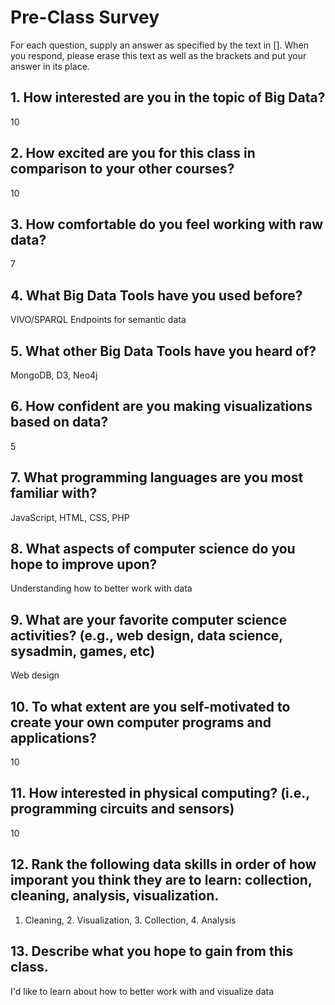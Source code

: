 # Pre-Class Survey

For each question, supply an answer as specified by the text in [].  When you respond, please erase this text as well as the brackets and put your answer in its place.

## 1. How interested are you in the topic of Big Data?
10

## 2. How excited are you for this class in comparison to your other courses? 
10

## 3. How comfortable do you feel working with raw data?
7

## 4. What Big Data Tools have you used before?
VIVO/SPARQL Endpoints for semantic data

## 5. What other Big Data Tools have you heard of?
MongoDB, D3, Neo4j


## 6. How confident are you making visualizations based on data?
5

## 7. What programming languages are you most familiar with?
JavaScript, HTML, CSS, PHP

## 8. What aspects of computer science do you hope to improve upon?
Understanding how to better work with data

## 9. What are your favorite computer science activities? (e.g., web design, data science, sysadmin, games, etc)
Web design

## 10. To what extent are you self-motivated to create your own computer programs and applications?
10


## 11. How interested in physical computing? (i.e., programming circuits and sensors)
10

## 12. Rank the following data skills in order of how imporant you think they are to learn: collection, cleaning, analysis, visualization.
1. Cleaning, 2. Visualization, 3. Collection, 4. Analysis


## 13. Describe what you hope to gain from this class.
I'd like to learn about how to better work with and visualize data


